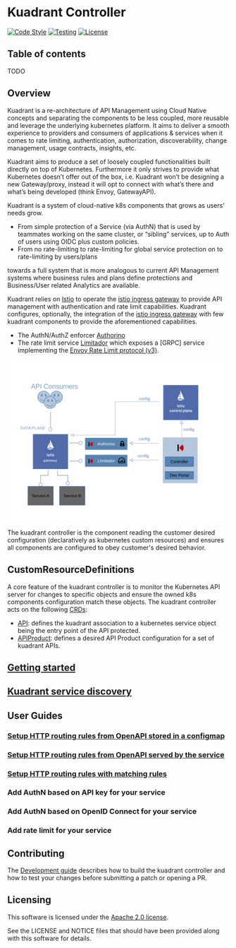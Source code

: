# Kuadrant Controller

[![Code Style](https://github.com/Kuadrant/kuadrant-controller/actions/workflows/code-style.yaml/badge.svg)](https://github.com/Kuadrant/kuadrant-controller/actions/workflows/code-style.yaml)
[![Testing](https://github.com/Kuadrant/kuadrant-controller/actions/workflows/testing.yaml/badge.svg)](https://github.com/Kuadrant/kuadrant-controller/actions/workflows/testing.yaml)
[![License](https://img.shields.io/badge/license-Apache--2.0-blue.svg)](http://www.apache.org/licenses/LICENSE-2.0)

## Table of contents

TODO

## Overview

Kuadrant is a re-architecture of API Management using Cloud Native concepts and separating the components to be less coupled,
more reusable and leverage the underlying kubernetes platform. It aims to deliver a smooth experience to providers and consumers
of applications & services when it comes to rate limiting, authentication, authorization, discoverability, change management, usage contracts, insights, etc.

Kuadrant aims to produce a set of loosely coupled functionalities built directly on top of Kubernetes.
Furthermore it only strives to provide what Kubernetes doesn’t offer out of the box, i.e. Kuadrant won’t be designing a new Gateway/proxy,
instead it will opt to connect with what’s there and what’s being developed (think Envoy, GatewayAPI).

Kuadrant is a system of cloud-native k8s components that grows as users’ needs grow.
* From simple protection of a Service (via AuthN) that is used by teammates working on the same cluster, or “sibling” services, up to Auth of users using OIDC plus custom policies.
* From no rate-limiting to rate-limiting for global service protection on to rate-limiting by users/plans

towards a full system that is more analogous to current API Management systems where business rules
and plans define protections and Business/User related Analytics are available.

Kuadrant relies on [Istio](https://istio.io/) to operate the
[istio ingress gateway](https://istio.io/latest/docs/reference/config/networking/gateway/)
to provide API management with authentication and rate limit capabilities. Kuadrant configures, optionally,
the integration of the [istio ingress gateway](https://istio.io/latest/docs/reference/config/networking/gateway/)
with few kuadrant components to provide the aforementioned capabilities.

* The AuthN/AuthZ enforcer [Authorino](https://github.com/Kuadrant/authorino)
* The rate limit service [Limitador](https://github.com/Kuadrant/limitador) which exposes a [GRPC] service implementing the [Envoy Rate Limit protocol (v3)](https://www.envoyproxy.io/docs/envoy/latest/api-v3/service/ratelimit/v3/rls.proto).

![Kuadrant overview](doc/kuadrant-overview.svg)

The kuadrant controller is the component reading the customer desired configuration
(declaratively as kubernetes custom resources) and ensures all components
are configured to obey customer's desired behavior.

## CustomResourceDefinitions

A core feature of the kuadrant controller is to monitor the Kubernetes API server for changes to
specific objects and ensure the owned k8s components configuration match these objects.
The kuadrant controller acts on the following [CRDs](https://kubernetes.io/docs/tasks/extend-kubernetes/custom-resources/custom-resource-definitions/):

* [API](apis/networking/v1beta1/api_types.go): defines the kuadrant association to a kubernetes service object being the entry point of the API protected.
* [APIProduct](apis/networking/v1beta1/apiproduct_types.go): defines a desired API Product configuration for a set of kuadrant APIs.

## [Getting started](doc/getting-started.md)

## [Kuadrant service discovery](doc/service-discovery.md)

## User Guides

### [Setup HTTP routing rules from OpenAPI stored in a configmap](doc/service-discovery-oas-configmap.md)

### [Setup HTTP routing rules from OpenAPI served by the service](doc/service-discovery-oas-service.md)

### [Setup HTTP routing rules with matching rules](doc/service-discovery-matching-rules.md)

### Add AuthN based on API key for your service

### Add AuthN based on OpenID Connect for your service

### Add rate limit for your service

## Contributing

The [Development guide](doc/development.md) describes how to build the kuadrant controller and
how to test your changes before submitting a patch or opening a PR.

## Licensing

This software is licensed under the [Apache 2.0 license](https://www.apache.org/licenses/LICENSE-2.0).

See the LICENSE and NOTICE files that should have been provided along with this software for details.
